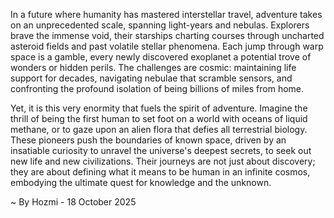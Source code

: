 
In a future where humanity has mastered interstellar travel, adventure takes on an unprecedented scale, spanning light-years and nebulas. Explorers brave the immense void, their starships charting courses through uncharted asteroid fields and past volatile stellar phenomena. Each jump through warp space is a gamble, every newly discovered exoplanet a potential trove of wonders or hidden perils. The challenges are cosmic: maintaining life support for decades, navigating nebulae that scramble sensors, and confronting the profound isolation of being billions of miles from home.

Yet, it is this very enormity that fuels the spirit of adventure. Imagine the thrill of being the first human to set foot on a world with oceans of liquid methane, or to gaze upon an alien flora that defies all terrestrial biology. These pioneers push the boundaries of known space, driven by an insatiable curiosity to unravel the universe's deepest secrets, to seek out new life and new civilizations. Their journeys are not just about discovery; they are about defining what it means to be human in an infinite cosmos, embodying the ultimate quest for knowledge and the unknown.

~ By Hozmi - 18 October 2025

